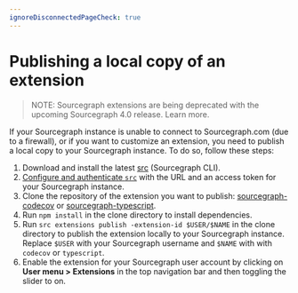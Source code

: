 ```yaml
---
ignoreDisconnectedPageCheck: true
---
```


# Publishing a local copy of an extension

> NOTE: Sourcegraph extensions are being deprecated with the upcoming Sourcegraph 4.0 release. Learn more.

<!-- TODO(sqs): WIP -->

If your Sourcegraph instance is unable to connect to Sourcegraph.com (due to a firewall), or if you want to customize an extension, you need to publish a local copy to your Sourcegraph instance. To do so, follow these steps:

1.  Download and install the latest [src](https://github.com/sourcegraph/src-cli) (Sourcegraph CLI).
1.  [Configure and authenticate `src`](https://github.com/sourcegraph/src-cli#setup) with the URL and an access token for your Sourcegraph instance.
1.  Clone the repository of the extension you want to publish: [sourcegraph-codecov](https://github.com/sourcegraph/sourcegraph-codecov) or [sourcegraph-typescript](https://github.com/sourcegraph/sourcegraph-typescript).
1.  Run `npm install` in the clone directory to install dependencies.
1.  Run `src extensions publish -extension-id $USER/$NAME` in the clone directory to publish the extension locally to your Sourcegraph instance. Replace `$USER` with your Sourcegraph username and `$NAME` with with `codecov` or `typescript`.
1.  Enable the extension for your Sourcegraph user account by clicking on **User menu > Extensions** in the top navigation bar and then toggling the slider to on.
